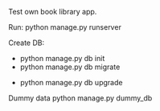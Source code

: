 Test own book library app.

Run:
python manage.py runserver

Create DB:
- python manage.py db init
- python manage.py db migrate
* python manage.py db upgrade

Dummy data
python manage.py dummy_db
